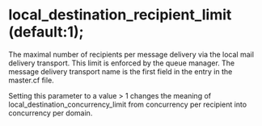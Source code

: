 # local_destination_recipient_limit (default:1); 

 The maximal number of recipients per message delivery via the
local mail delivery transport. This limit is enforced by the queue
manager. The message delivery transport name is the first field in
the entry in the master.cf file. 

 Setting this parameter to a value &gt; 1 changes the meaning of
local_destination_concurrency_limit from concurrency per recipient
into concurrency per domain.  



